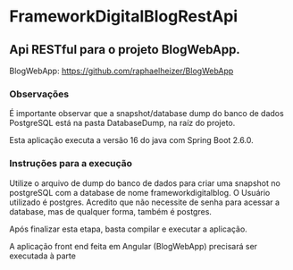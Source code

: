 # FrameworkDigitalBlogRestApi
## Api RESTful para o projeto BlogWebApp.

BlogWebApp: https://github.com/raphaelheizer/BlogWebApp

### Observações
  É importante observar que a snapshot/database dump do banco de dados PostgreSQL está na pasta DatabaseDump, na raíz do projeto. 
  
  Esta aplicação executa a versão 16 do java com Spring Boot 2.6.0.
  
### Instruções para a execução
  Utilize o arquivo de dump do banco de dados para criar uma snapshot no postgreSQL com a database de nome frameworkdigitalblog. O Usuário utilizado é postgres.
  Acredito que não necessite de senha para acessar a database, mas de qualquer forma, também é postgres.
  
  Após finalizar esta etapa, basta compilar e executar a aplicação. 
  
  A aplicação front end feita em Angular (BlogWebApp) precisará ser executada à parte
